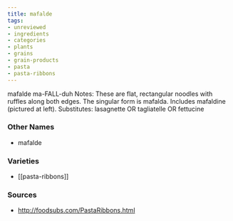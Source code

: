 ```yaml
---
title: mafalde
tags:
- unreviewed
- ingredients
- categories
- plants
- grains
- grain-products
- pasta
- pasta-ribbons
---
```

mafalde ma-FALL-duh Notes: These are flat, rectangular noodles with ruffles along both edges. The singular form is mafalda. Includes mafaldine (pictured at left). Substitutes: lasagnette OR tagliatelle OR fettucine

### Other Names

* mafalde

### Varieties

* [[pasta-ribbons]]

### Sources
* http://foodsubs.com/PastaRibbons.html
